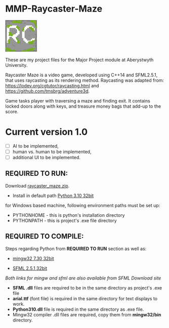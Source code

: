 # MMP-Raycaster-Maze
![Raycaster Maze](clion_project/resources/textures/icon.png)

These are my project files for the Major Project module at Aberystwyth University.

Raycaster Maze is a video game, developed using C++14 and SFML2.5.1, that uses raycasting as its rendering method. Raycasting was adapted from: https://lodev.org/cgtutor/raycasting.html
and
https://github.com/tmsbrg/adventure3d.

Game tasks player with traversing a maze and finding exit. It contains locked doors along with keys, and treasure money bags that add-up to the score.

Current version 1.0
==

- [ ] AI to be implemented,
- [ ] human vs. human to be implemented,
- [ ] additional UI to be implemented.

## REQUIRED TO RUN:
Download [raycaster_maze.zip](https://github.com/bartoszOlewinski/MMP-Raycaster-Maze/releases/tag/Raycaster_Maze_1.0).

- Install in default path [Python 3.10 32bit](https://www.python.org/downloads/windows/)

for Windows based machine, following environment paths must be set up:
- PYTHONHOME - this is python's installation directory
- PYTHONPATH - this is project's .exe file directory


## REQUIRED TO COMPILE:
Steps regarding Python from **REQUIRED TO RUN** section as well as:

- [mingw32 7.30 32bit](https://sourceforge.net/projects/mingw-w64/files/Toolchains%20targetting%20Win32/Personal%20Builds/mingw-builds/7.3.0/threads-posix/dwarf/i686-7.3.0-release-posix-dwarf-rt_v5-rev0.7z/download)

- [SFML 2.5.1 32bit](https://www.sfml-dev.org/files/SFML-2.5.1-windows-gcc-7.3.0-mingw-32-bit.zip)

_Both links for mingw and sfml are also available from SFML Download site_

- **SFML .dll** files are required to be in the same directory as project's .exe file
- **arial.ttf** (font file) is required in the same directory for text displays to work.
- **Python310.dll** file is required in the same directory as .exe file.
- Mingw32 compiler .dll files are required, copy them from **mingw32/bin** directory.

